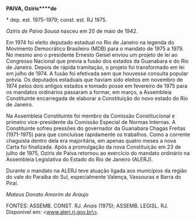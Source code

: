 **PAIVA, Ozíris****de**

\* dep. est. 1975-1979; const. est. RJ 1975.

*Ozíris de Paiva Sousa* nasceu em 20 de maio de 1942.

Em 1974 foi eleito deputado estadual no Rio de Janeiro na legenda do
Movimento Democrático Brasileiro (MDB) para o mandato de 1975 a 1979. No
mesmo ano o presidente Ernesto Geisel enviou um projeto de lei ao
Congresso Nacional que previa a fusão dos estados da Guanabara e do Rio
de Janeiro. Depois de rápida tramitação, o projeto foi transformado em
lei em julho de 1974. A fusão foi efetivada sem que houvesse consulta
popular prévia. Os deputados estaduais que haviam sido eleitos em
novembro de 1974 pelos dois antigos estados e tomado posse em fevereiro
de 1975 para os mandatos ordinários passaram a formar, em março, a
Assembleia Constituinte encarregada de elaborar a Constituição do novo
estado do Rio de Janeiro.

Na Assembleia Constituinte foi membro da Comissão Constitucional e
primeiro vice-presidente da Comissão Especial de Normas Internas. A
Constituinte sofreu pressões do governador da Guanabara Chagas Freitas
(1971-1975) para que concluísse rapidamente os trabalhos. Como a
corrente chaguista dentro dela era majoritária, em apenas quatro meses a
nova Carta foi finalizada. Após a promulgação da nova Constituição em 23
de julho de 1975, Ozíris de Paiva retornou ao exercício do mandato
ordinário na Assembleia Legislativa do Estado do Rio de Janeiro (ALERJ).

Durante o mandato na ALERJ teve atuação ligada aos municípios da região
do vale do Paraíba do Sul, especialmente Valença, Vassouras e Barra do
Piraí.

*Mateus Donato Amorim de Araujo*

FONTES: ASSEMB. CONST. RJ. *Anais* (1975); ASSEMB. LEGISL. RJ.
Disponível em: \<www.alerj.rj.gov.br\>.

